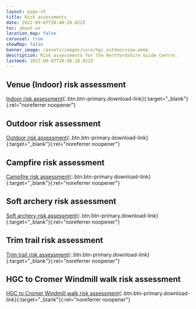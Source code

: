 ```yaml
---
layout: page-v5
title: Risk assessments
date: 2022-09-07T20:48:28.022Z
toc: about-us
location_map: false
carousel: true
showMap: false
banner_image: /assets/images/core/hgc_outdoorview.webp
description: Risk assessments for the Hertfordshire Guide Centre.
lastmod: 2022-09-07T20:48:28.022Z
---
```

## Venue (Indoor) risk assessment

[Indoor risk assessment](/assets/docs/hgc/hgc-venue-indoor-risk-assessment-2023-03.pdf){:.btn.btn-primary.download-link}{:target="_blank"}{:rel="noreferrer noopener"}

## Outdoor risk assessment

[Outdoor risk assessment](/assets/docs/hgc/hgc-venue-outdoor-risk-assessment-2023-05.pdf){:.btn.btn-primary.download-link}{:target="_blank"}{:rel="noreferrer noopener"}

## Campfire risk assessment

[Campfire risk assessment](/assets/docs/hgc/hgc-campfire-risk-assessment.pdf){:.btn.btn-primary.download-link}{:target="_blank"}{:rel="noreferrer noopener"}

## Soft archery risk assessment

[Soft archery risk assessment](/assets/docs/hgc/hgc-soft-archery-risk-assessment-2023-03.pdf){:.btn.btn-primary.download-link}{:target="_blank"}{:rel="noreferrer noopener"}

## Trim trail risk assessment

[Trim trail risk assessment](/assets/docs/hgc/hgc-trim-trail-risk-assessment-2023-04.pdf){:.btn.btn-primary.download-link}{:target="_blank"}{:rel="noreferrer noopener"}

## HGC to Cromer Windmill walk risk assessment

[HGC to Cromer Windmill walk risk assessment](/assets/docs/hgc/hgc-to-cromer-windmill-route.pdf){:.btn.btn-primary.download-link}{:target="_blank"}{:rel="noreferrer noopener"}

